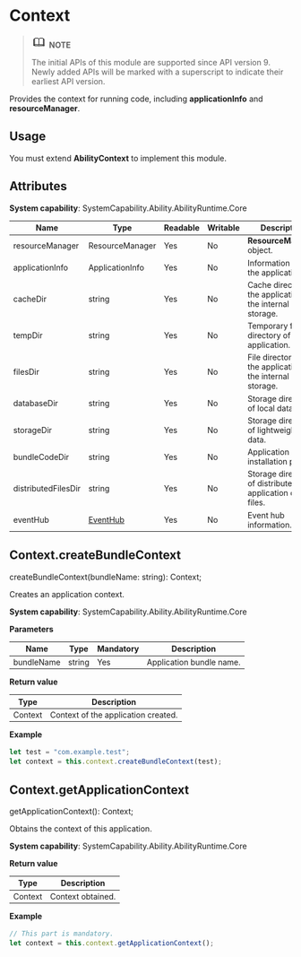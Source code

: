 # Context

> ![icon-note.gif](public_sys-resources/icon-note.gif) **NOTE**
>
> The initial APIs of this module are supported since API version 9. Newly added APIs will be marked with a superscript to indicate their earliest API version.


Provides the context for running code, including **applicationInfo** and **resourceManager**.


## Usage


You must extend **AbilityContext** to implement this module.


## Attributes

**System capability**: SystemCapability.Ability.AbilityRuntime.Core

| Name| Type| Readable| Writable| Description|
| -------- | -------- | -------- | -------- | -------- |
| resourceManager | ResourceManager | Yes| No| **ResourceManager** object.|
| applicationInfo | ApplicationInfo | Yes| No| Information about the application.|
| cacheDir | string | Yes| No| Cache directory of the application on the internal storage.|
| tempDir | string | Yes| No| Temporary file directory of the application.|
| filesDir | string | Yes| No| File directory of the application on the internal storage.|
| databaseDir | string | Yes| No| Storage directory of local data.|
| storageDir | string | Yes| No| Storage directory of lightweight data.|
| bundleCodeDir | string | Yes| No| Application installation path.|
| distributedFilesDir | string | Yes| No| Storage directory of distributed application data files.|
| eventHub | [EventHub](js-apis-eventhub.md) | Yes| No| Event hub information.|


## Context.createBundleContext

createBundleContext(bundleName: string): Context;

Creates an application context.

**System capability**: SystemCapability.Ability.AbilityRuntime.Core

**Parameters**

| Name| Type| Mandatory| Description|
| -------- | -------- | -------- | -------- |
| bundleName | string | Yes| Application bundle name.|

**Return value**

| Type| Description|
| -------- | -------- |
| Context | Context of the application created.|

**Example**
    
  ```js
  let test = "com.example.test";
  let context = this.context.createBundleContext(test);
  ```


## Context.getApplicationContext

getApplicationContext(): Context;

Obtains the context of this application.

**System capability**: SystemCapability.Ability.AbilityRuntime.Core

**Return value**

| Type| Description|
| -------- | -------- |
| Context | Context obtained.|

**Example**
    
  ```js
  // This part is mandatory.
  let context = this.context.getApplicationContext();
  ```
